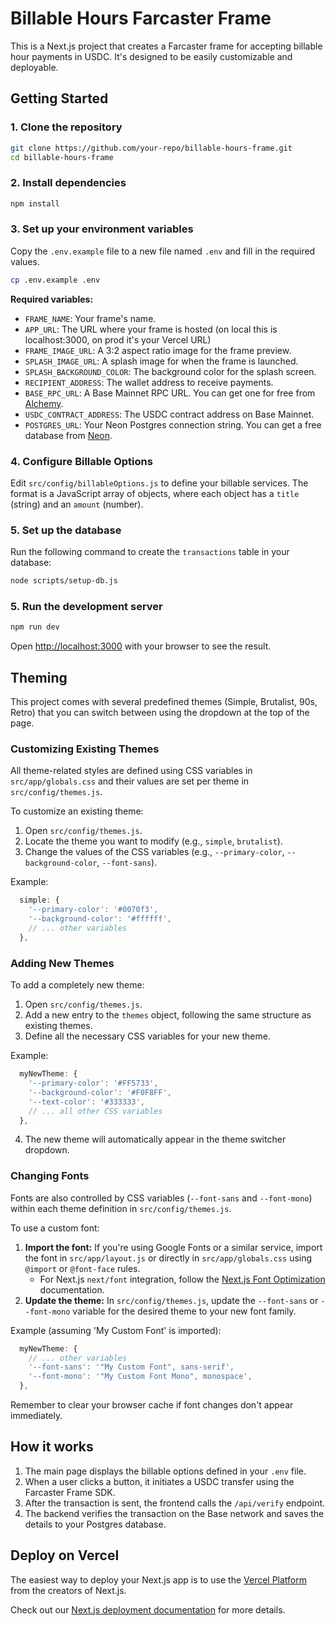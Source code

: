 # Billable Hours Farcaster Frame

This is a Next.js project that creates a Farcaster frame for accepting billable hour payments in USDC. It's designed to be easily customizable and deployable.

## Getting Started

### 1. Clone the repository

```bash
git clone https://github.com/your-repo/billable-hours-frame.git
cd billable-hours-frame
```

### 2. Install dependencies

```bash
npm install
```

### 3. Set up your environment variables

Copy the `.env.example` file to a new file named `.env` and fill in the required values.

```bash
cp .env.example .env
```

**Required variables:**

- `FRAME_NAME`: Your frame's name.
- `APP_URL`: The URL where your frame is hosted (on local this is localhost:3000, on prod it's your Vercel URL)
- `FRAME_IMAGE_URL`: A 3:2 aspect ratio image for the frame preview.
- `SPLASH_IMAGE_URL`: A splash image for when the frame is launched.
- `SPLASH_BACKGROUND_COLOR`: The background color for the splash screen.
- `RECIPIENT_ADDRESS`: The wallet address to receive payments.
- `BASE_RPC_URL`: A Base Mainnet RPC URL. You can get one for free from [Alchemy](https://www.alchemy.com/).
- `USDC_CONTRACT_ADDRESS`: The USDC contract address on Base Mainnet.
- `POSTGRES_URL`: Your Neon Postgres connection string. You can get a free database from [Neon](https://neon.tech/).

### 4. Configure Billable Options

Edit `src/config/billableOptions.js` to define your billable services. The format is a JavaScript array of objects, where each object has a `title` (string) and an `amount` (number).

### 5. Set up the database

Run the following command to create the `transactions` table in your database:

```bash
node scripts/setup-db.js
```

### 5. Run the development server

```bash
npm run dev
```

Open [http://localhost:3000](http://localhost:3000) with your browser to see the result.

## Theming

This project comes with several predefined themes (Simple, Brutalist, 90s, Retro) that you can switch between using the dropdown at the top of the page.

### Customizing Existing Themes

All theme-related styles are defined using CSS variables in `src/app/globals.css` and their values are set per theme in `src/config/themes.js`.

To customize an existing theme:

1.  Open `src/config/themes.js`.
2.  Locate the theme you want to modify (e.g., `simple`, `brutalist`).
3.  Change the values of the CSS variables (e.g., `--primary-color`, `--background-color`, `--font-sans`).

Example:
```javascript
  simple: {
    '--primary-color': '#0070f3',
    '--background-color': '#ffffff',
    // ... other variables
  },
```

### Adding New Themes

To add a completely new theme:

1.  Open `src/config/themes.js`.
2.  Add a new entry to the `themes` object, following the same structure as existing themes.
3.  Define all the necessary CSS variables for your new theme.

Example:
```javascript
  myNewTheme: {
    '--primary-color': '#FF5733',
    '--background-color': '#F0F8FF',
    '--text-color': '#333333',
    // ... all other CSS variables
  },
```
4.  The new theme will automatically appear in the theme switcher dropdown.

### Changing Fonts

Fonts are also controlled by CSS variables (`--font-sans` and `--font-mono`) within each theme definition in `src/config/themes.js`.

To use a custom font:

1.  **Import the font:** If you're using Google Fonts or a similar service, import the font in `src/app/layout.js` or directly in `src/app/globals.css` using `@import` or `@font-face` rules.
    *   For Next.js `next/font` integration, follow the [Next.js Font Optimization](https://nextjs.org/docs/app/building-your-application/optimizing/fonts) documentation.
2.  **Update the theme:** In `src/config/themes.js`, update the `--font-sans` or `--font-mono` variable for the desired theme to your new font family.

Example (assuming 'My Custom Font' is imported):
```javascript
  myNewTheme: {
    // ... other variables
    '--font-sans': '"My Custom Font", sans-serif',
    '--font-mono': '"My Custom Font Mono", monospace',
  },
```

Remember to clear your browser cache if font changes don't appear immediately.

## How it works

1.  The main page displays the billable options defined in your `.env` file.
2.  When a user clicks a button, it initiates a USDC transfer using the Farcaster Frame SDK.
3.  After the transaction is sent, the frontend calls the `/api/verify` endpoint.
4.  The backend verifies the transaction on the Base network and saves the details to your Postgres database.

## Deploy on Vercel

The easiest way to deploy your Next.js app is to use the [Vercel Platform](https://vercel.com/new?utm_medium=default-template&filter=next.js&utm_source=create-next-app&utm_campaign=create-next-app-readme) from the creators of Next.js.

Check out our [Next.js deployment documentation](https://nextjs.org/docs/app/building-your-application/deploying) for more details.